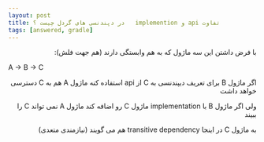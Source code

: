 ```yaml
---
layout: post
title: ‫ تفاوت api و implemention   در دپندنسی های گردل چیست ؟
tags: [answered, gradle]
---
```




<!-- comment #654055975 -->
<p dir='rtl' align='right'>با فرض داشتن این سه ماژول که به هم وابستگی دارند (هم جهت  فلش):</p>

A -> B -> C

<p dir='rtl' align='right'>
اگر ماژول B برای تعریف دیپندنسی به C از api استفاده کنه ماژول A هم به C دسترسی خواهد داشت</p>

<p dir='rtl' align='right'>ولی اگر ماژول B با implementation ماژول C رو اضافه کند ماژول A نمی تواند C را ببیند</p>

<p dir='rtl' align='right'>به ماژول C در اینجا transitive dependency هم می گویند (نیازمندی متعدی)</p>
